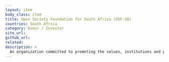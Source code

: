 ```yaml
---
layout: item
body_class: item
title: Open Society Foundation for South Africa (OSF-SA)
countries: South Africa
category: Donor / Investor
site_url: 
github_url: 
related: 
description: >
  An organization committed to promoting the values, institutions and practices of an open, non-racial and non-sexist, democratic, civil society.
---
```

